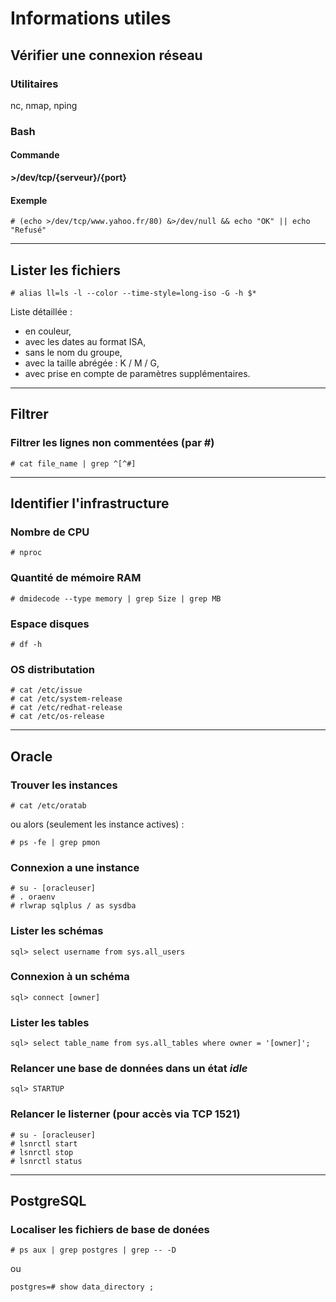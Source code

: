 # Informations utiles


## Vérifier une connexion réseau

### Utilitaires 

nc, nmap, nping

### Bash

#### Commande
**>/dev/tcp/{serveur}/{port}**

#### Exemple 
`# (echo >/dev/tcp/www.yahoo.fr/80) &>/dev/null && echo "OK" || echo "Refusé"`

____

## Lister les fichiers

`# alias ll=ls -l --color --time-style=long-iso -G -h $*`

Liste détaillée :
- en couleur, 
- avec les dates au format ISA, 
- sans le nom du groupe,
- avec la taille abrégée : K / M / G,
- avec prise en compte de paramètres supplémentaires.



----
## Filtrer

### Filtrer les lignes non commentées (par #)

`# cat file_name | grep ^[^#]`

----

## Identifier l'infrastructure

### Nombre de CPU

`# nproc`

### Quantité de mémoire RAM

`# dmidecode --type memory | grep Size | grep MB`

### Espace disques

`# df -h`

### OS distributation

```
# cat /etc/issue
# cat /etc/system-release
# cat /etc/redhat-release
# cat /etc/os-release
```

----

## Oracle

### Trouver les instances

`# cat /etc/oratab`

ou alors (seulement les instance actives) :

`# ps -fe | grep pmon`

### Connexion a une instance

```
# su - [oracleuser]
# . oraenv
# rlwrap sqlplus / as sysdba
```

### Lister les schémas

`sql> select username from sys.all_users`

### Connexion à un schéma

`sql> connect [owner]`

### Lister les tables

`sql> select table_name from sys.all_tables where owner = '[owner]';`


### Relancer une base de données dans un état _idle_

`sql> STARTUP`

### Relancer le listerner (pour accès via TCP 1521)

```
# su - [oracleuser]
# lsnrctl start
# lsnrctl stop
# lsnrctl status
```

----

## PostgreSQL

### Localiser les fichiers de base de donées

`# ps aux | grep postgres | grep -- -D`

ou 

`postgres=# show data_directory ;`

